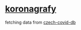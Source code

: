 # [koronagrafy](https://koronagrafy.techbrick.cz)
fetching data from [czech-covid-db](https://github.com/kukosek/czech-covid-db)
